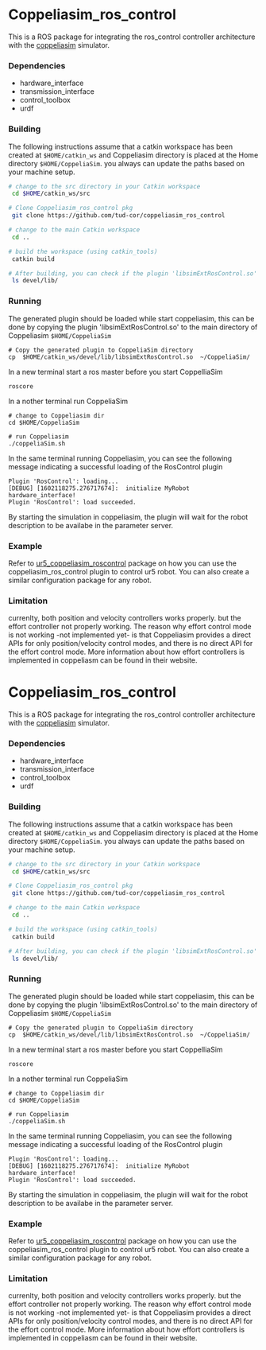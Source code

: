 # Coppeliasim_ros_control

This is a ROS package for integrating the ros_control controller architecture with the [coppeliasim][] simulator. 

### Dependencies
- hardware_interface
- transmission_interface
- control_toolbox
- urdf

### Building 

The following instructions assume that a catkin workspace has been created at `$HOME/catkin_ws` and Coppeliasim directory is placed at the Home directory `$HOME/CoppeliaSim`. you always can update the paths based on your machine setup.

```bash
# change to the src directory in your Catkin workspace
 cd $HOME/catkin_ws/src

# Clone Coppeliasim_ros_control pkg 
 git clone https://github.com/tud-cor/coppeliasim_ros_control

# change to the main Catkin workspace
 cd ..

# build the workspace (using catkin_tools)
 catkin build

# After building, you can check if the plugin 'libsimExtRosControl.so' was successfuly by listing the content of the devel/lib
 ls devel/lib/
```

### Running
The generated plugin should be loaded while start coppeliasim, this can be done by copying the plugin 'libsimExtRosControl.so' to the main directory of Coppeliasim `$HOME/CoppeliaSim`
```
# Copy the generated plugin to CoppeliaSim directory
cp  $HOME/catkin_ws/devel/lib/libsimExtRosControl.so  ~/CoppeliaSim/
```
In a new terminal start a ros master before you start CoppelliaSim
```
roscore
```
In a nother terminal run CoppeliaSim
```
# change to Coppeliasim dir 
cd $HOME/CoppeliaSim

# run Coppeliasim
./coppeliaSim.sh
```
In the same terminal running Coppeliasim, you can see the following message indicating a successful loading of the RosControl plugin
```
Plugin 'RosControl': loading...
[DEBUG] [1602118275.276717674]:  initialize MyRobot hardware_interface!
Plugin 'RosControl': load succeeded.
```
By starting the simulation in coppeliasim, the plugin will wait for the robot description to be availabe in the parameter server.

### Example
Refer to [ur5_coppeliasim_roscontrol][] package on how you can use the coppeliasim_ros_control plugin to control ur5 robot. You can also create a similar configuration package for any robot. 



### Limitation
currenlty, both position and velocity controllers works properly. but the effort controller not properly working. The reason why effort control mode is not working -not implemented yet- is that Coppeliasim provides a direct APIs for only position/velocity control modes, and there is no direct API for the effort control mode. More information about how effort controllers is implemented in coppeliasm can be found in their website.

[coppeliasim]: https://www.coppeliarobotics.com/
[ur5_coppeliasim_roscontrol]: https://github.com/tud-cor/ur5_coppeliasim_roscontrol
# Coppeliasim_ros_control

This is a ROS package for integrating the ros_control controller architecture with the [coppeliasim][] simulator. 

### Dependencies
- hardware_interface
- transmission_interface
- control_toolbox
- urdf

### Building 

The following instructions assume that a catkin workspace has been created at `$HOME/catkin_ws` and Coppeliasim directory is placed at the Home directory `$HOME/CoppeliaSim`. you always can update the paths based on your machine setup.

```bash
# change to the src directory in your Catkin workspace
 cd $HOME/catkin_ws/src

# Clone Coppeliasim_ros_control pkg 
 git clone https://github.com/tud-cor/coppeliasim_ros_control

# change to the main Catkin workspace
 cd ..

# build the workspace (using catkin_tools)
 catkin build

# After building, you can check if the plugin 'libsimExtRosControl.so' was successfuly by listing the content of the devel/lib
 ls devel/lib/
```

### Running
The generated plugin should be loaded while start coppeliasim, this can be done by copying the plugin 'libsimExtRosControl.so' to the main directory of Coppeliasim `$HOME/CoppeliaSim`
```
# Copy the generated plugin to CoppeliaSim directory
cp  $HOME/catkin_ws/devel/lib/libsimExtRosControl.so  ~/CoppeliaSim/
```
In a new terminal start a ros master before you start CoppelliaSim
```
roscore
```
In a nother terminal run CoppeliaSim
```
# change to Coppeliasim dir 
cd $HOME/CoppeliaSim

# run Coppeliasim
./coppeliaSim.sh
```
In the same terminal running Coppeliasim, you can see the following message indicating a successful loading of the RosControl plugin
```
Plugin 'RosControl': loading...
[DEBUG] [1602118275.276717674]:  initialize MyRobot hardware_interface!
Plugin 'RosControl': load succeeded.
```
By starting the simulation in coppeliasim, the plugin will wait for the robot description to be availabe in the parameter server.

### Example
Refer to [ur5_coppeliasim_roscontrol][] package on how you can use the coppeliasim_ros_control plugin to control ur5 robot. You can also create a similar configuration package for any robot. 



### Limitation
currenlty, both position and velocity controllers works properly. but the effort controller not properly working. The reason why effort control mode is not working -not implemented yet- is that Coppeliasim provides a direct APIs for only position/velocity control modes, and there is no direct API for the effort control mode. More information about how effort controllers is implemented in coppeliasm can be found in their website.

[coppeliasim]: https://www.coppeliarobotics.com/
[ur5_coppeliasim_roscontrol]: https://github.com/tud-cor/ur5_coppeliasim_roscontrol

